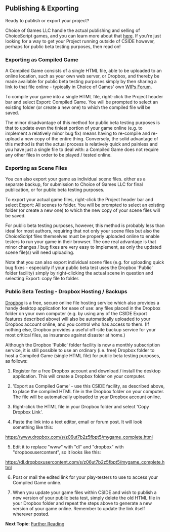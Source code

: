 ## Publishing & Exporting

Ready to publish or export your project?

Choice of Games LLC handle the actual publishing and selling of ChoiceScript games, and you can learn more about that [here](https://www.choiceofgames.com/looking-for-writers/ "Choice of Games - Looking for Writers"). If you're just looking for a way to get your Project running outside of CSIDE however, perhaps for public beta testing purposes, then read on!


### Exporting as Compiled Game

A Compiled Game consists of a single HTML file, able to be uploaded to an online location, such as your own web server, or Dropbox, and thereby be made available for public beta testing purposes simply by then sharing a link to that file online - typically in Choice of Games' own [WIPs Forum](https://forum.choiceofgames.com/c/works-in-progress "Choice of Games - WIP Forum").

To compile your game into a single HTML file, right-click the Project header bar and select Export: Compiled Game. You will be prompted to select an existing folder (or create a new one) to which the compiled file will be saved.

The minor disadvantage of this method for public beta testing purposes is that to update even the tiniest portion of your game online (e.g. to implement a relatively minor bug fix) means having to re-compile and re-upload a new copy of the entire thing. Conversely, the solid advantage of this method is that the actual process is relatively quick and painless and you have just a single file to deal with: a Compiled Game does not require any other files in order to be played / tested online.


### Exporting as Scene Files

You can also export your game as individual scene files. either as a separate backup, for submission to Choice of Games LLC for final publication, or for public beta testing purposes.

To export your actual game files, right-click the Project header bar and select Export: All scenes to folder. You will be prompted to select an existing folder (or create a new one) to which the new copy of your scene files will be saved.

For public beta testing purposes, however, this method is probably less than ideal for most authors, requiring that not only your scene files but also the ChoiceScript files themselves must be properly uploaded online to enable testers to run your game in their browser. The one real advantage is that minor changes / bug fixes are very easy to implement, as only the updated scene file(s) will need uploading.

Note that you can also export individual scene files (e.g. for uploading quick bug fixes - especially if your public beta test uses the Dropbox 'Public' folder facility) simply by right-clicking the actual scene in question and selecting Export: copy file to folder.


### Public Beta Testing - Dropbox Hosting / Backups

[Dropbox](https://www.dropbox.com "Dropbox") is a free, secure online file hosting service which also provides a handy desktop application for ease of use: any files placed in the Dropbox folder on your own computer (e.g. by using any of the CSIDE Export features described above) will also be automatically uploaded to your Dropbox account online, and you control who has access to them. (If nothing else, Dropbox provides a useful off-site backup service for your most critical files, as insurance against disaster at home.)

Although the Dropbox 'Public' folder facility is now a monthly subscription service, it is still possible to use an ordinary (i.e. free) Dropbox folder to host a Compiled Game (single HTML file) for public beta testing purposes, as follows:

1. Register for a free Dropbox account and download / install the desktop application. This will create a Dropbox folder on your computer.

2. 'Export as Compiled Game' - use this CSIDE facility, as described above, to place the compiled HTML file in the Dropbox folder on your computer. The file will be automatically uploaded to your  Dropbox account online.

3. Right-click the HTML file in your Dropbox folder and select 'Copy Dropbox Link'.

4. Paste the link into a text editor, email or forum post. It will look something like this:

  https://www.dropbox.com/s/z06ut7b2z5fbpt5/mygame_complete.html

5. Edit it to replace "www" with "dl" and "dropbox" with "dropboxusercontent", so it looks like this:

  https://dl.dropboxusercontent.com/s/z06ut7b2z5fbpt5/mygame_complete.html

6. Post or mail the edited link for your play-testers to use to access your Compiled Game online.

7. When you update your game files within CSIDE and wish to publish a new version of your public beta test, simply delete the old HTML file in your Dropbox folder and repeat the steps above to generate a new version of your game online. Remember to update the link itself wherever posted.


**Next Topic**: [Further Reading](topics/further-reading.md "Further reading")